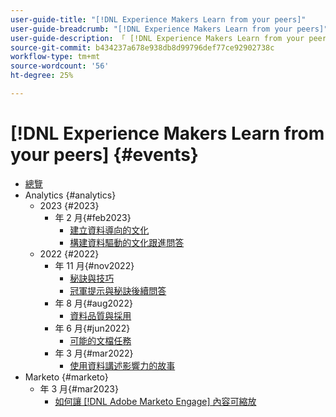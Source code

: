 ```yaml
---
user-guide-title: "[!DNL Experience Makers Learn from your peers]"
user-guide-breadcrumb: "[!DNL Experience Makers Learn from your peers]"
user-guide-description: 「 [!DNL Experience Makers Learn from your peers]"
source-git-commit: b434237a678e938db8d99796def77ce92902738c
workflow-type: tm+mt
source-wordcount: '56'
ht-degree: 25%

---
```



# [!DNL Experience Makers Learn from your peers] {#events}

+ [總覽](./overview.md)
+ Analytics {#analytics}
   + 2023 {#2023}
      +  年 2 月{#feb2023}
         + [建立資料導向的文化](analytics/feb2023/data-driven-culture.md)
         + [構建資料驅動的文化跟進問答](analytics/feb2023/data-driven-culture-q-and-a.md)
   + 2022 {#2022}
      +  年 11 月{#nov2022}
         + [秘訣與技巧](analytics/nov2022/tips-and-tricks.md)
         + [冠軍提示與秘訣後續問答](analytics/nov2022/tips-and-tricks-q-and-a.md)
      +  年 8 月{#aug2022}
         + [資料品質與採用](analytics/aug2022/data-quality.md)
      +  年 6 月{#jun2022}
         + [可能的文檔任務](analytics/june2022/mission-possible.md)
      +  年 3 月{#mar2022}
         + [使用資料講述影響力的故事](analytics/mar2022/stories-with-data.md)
+ Marketo {#marketo}
   +  年 3 月{#mar2023}
      + [如何讓 [!DNL Adobe Marketo Engage] 內容可縮放](marketo/mar2023/templates-tokens-teamwork.md)
